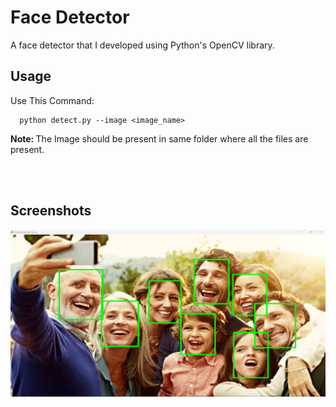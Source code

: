 # Face Detector
A face detector that I developed using Python's OpenCV library.
<br>
<h2>Usage</h2>

Use This Command:
  
      python detect.py --image <image_name>

<p><b>Note: </b>The Image should be present in same folder where all the files are present.</p> 
<br>
<br>
<h2>Screenshots</h2>
<img src="https://github.com/emirhantuygun/Face_Detector/blob/main/Example/ss1.png">


